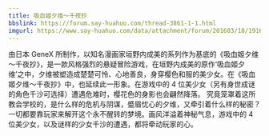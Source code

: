 ```yaml
---
title: 吸血姬夕维～千夜抄
bbslink: https://forum.say-huahuo.com/thread-3861-1-1.html
imgurl: https://www.say-huahuo.com/data/attachment/forum/201603/18/191604ebtdrd6q6wd31qwv.jpg
---
```


由日本 GeneX 所制作，以知名漫画家垣野内成美的系列作为基底的《吸血姬夕维～千夜抄》，是一款风格强烈的悬疑冒险游戏，在垣野内成美的原作‘吸血姬夕维’之中，夕维被塑造成楚楚可怜、心地善良，身穿樱色和服的美少女。在《吸血姬夕维～千夜抄》中，也延续此一形象。在游戏中的 4 位美少女（另有身世成谜的角色千沙可选择）遭遇危难时，樱花色的身影也会翩然降落。
究竟笼罩着这所教会学校的，是什么样的危机与阴谋，蹙眉忧心的夕维，又牵引着什么样的秘密？一切都要靠玩家来解开这个永不醒转的梦境。画风洋溢着神秘气息，游戏中的 4 位美少女，以及谜样的少女千沙的遭遇，都将牵动玩家的心。<!--more-->
